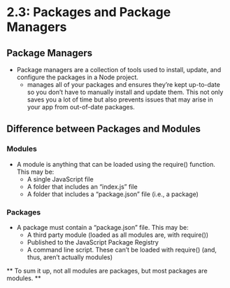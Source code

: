 # 2.3: Packages and Package Managers

## Package Managers

- Package managers are a collection of tools used to install, update, and configure the packages in a Node project. 
    -  manages all of your packages and ensures they’re kept up-to-date so you don’t have to manually install and update them. This not only saves you a lot of time but also prevents issues that may arise in your app from out-of-date packages.

## Difference between Packages and Modules

### Modules 
- A module is anything that can be loaded using the require() function. This may be:
    - A single JavaScript file
    - A folder that includes an “index.js” file
    - A folder that includes a “package.json” file (i.e., a package)

### Packages
- A package must contain a “package.json” file. This may be:
    - A third party module (loaded as all modules are, with require())
    - Published to the JavaScript Package Registry
    - A command line script. These can’t be loaded with require() (and, thus, aren’t actually modules)

** To sum it up, not all modules are packages, but most packages are modules. **